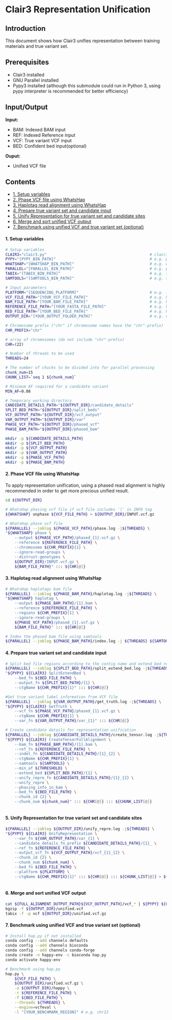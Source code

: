 # Clair3 Representation Unification

## Introduction

This document shows how Clair3 unifies representation between training materials and true variant set.

## Prerequisites

- Clair3 installed 
- GNU Parallel installed
- Pypy3 installed (although this submodule could run in Python 3, using pypy interpreter is recommended for better efficiency)

## Input/Output

**Input:**

- BAM: Indexed BAM  input
- REF: Indexed Reference input
- VCF: True variant VCF input
- BED: Confident bed input(optional)

**Ouput:**

- Unified VCF file

## Contents

- [1. Setup variables](#1-setup-variables)
- [2.  Phase VCF file using WhatsHap](#2--phase-vcf-file-using-whatshap)
- [3.  Haplotag read alignment using WhatsHap](#3--haplotag-read-alignment-using-whatshap)
- [4.  Prepare true variant set and candidate input](#4--prepare-true-variant-set-and-candidate-input)
- [5.  Unify Representation for true variant set and candidate sites](#5--unify-representation-for-true-variant-set-and-candidate-sites)
- [6.  Merge and sort unified VCF output](#6--merge-and-sort-unified-vcf-output)
- [7.  Benchmark using unified VCF and true variant set (optional)](#7--benchmark-using-unified-vcf-and-true-variant-set-optional)

####  1. Setup variables

```bash
# Setup variables
CLAIR3="clair3.py"                               			   # clair3.py
PYPY="[PYPY_BIN_PATH]"                                         # e.g. pypy3
WHATSHAP="[WHATSHAP_BIN_PATH]"                                 # e.g. whatshap
PARALLEL="[PARALLEL_BIN_PATH]"                                 # e.g. parallel
TABIX="[TABIX_BIN_PATH]"                                       # e.g. tabix
SAMTOOLS="[SAMTOOLS_BIN_PATH]"                                 # e.g. samtools

# Input parameters
PLATFORM="[SEQUENCING_PLATFORM]"                               # e.g. {ont, hifi, ilmn}
VCF_FILE_PATH="[YOUR_VCF_FILE_PATH]"                           # e.g. hg003.vcf.gz
BAM_FILE_PATH="[YOUR_BAM_FILE_PATH]"                           # e.g. hg003.bam
REFERENCE_FILE_PATH="[YOUR_FASTA_FILE_PATH]"                   # e.g. hg003.fasta
BED_FILE_PATH="[YOUR_BED_FILE_PATH]"                           # e.g. hg003.bed
OUTPUT_DIR="[YOUR_OUTPUT_FOLDER_PATH]"					       # e.g. output

# Chromosome prefix ("chr" if chromosome names have the "chr"-prefix)
CHR_PREFIX="chr"

# array of chromosomes (do not include "chr"-prefix)
CHR=(22)

# Number of threads to be used
THREADS=24

# The number of chucks to be divided into for parallel processing
chunk_num=15
CHUNK_LIST=`seq 1 ${chunk_num}`

# Minimum AF required for a candidate variant
MIN_AF=0.08

# Temporary working directory
CANDIDATE_DETAILS_PATH="${OUTPUT_DIR}/candidate_details"
SPLIT_BED_PATH="${OUTPUT_DIR}/split_beds"
VCF_OUTPUT_PATH="${OUTPUT_DIR}/vcf_output"
VAR_OUTPUT_PATH="${OUTPUT_DIR}/var"
PHASE_VCF_PATH="${OUTPUT_DIR}/phased_vcf"
PHASE_BAM_PATH="${OUTPUT_DIR}/phased_bam"

mkdir -p ${CANDIDATE_DETAILS_PATH}
mkdir -p ${SPLIT_BED_PATH}
mkdir -p ${VCF_OUTPUT_PATH}
mkdir -p ${VAR_OUTPUT_PATH}
mkdir -p ${PHASE_VCF_PATH}
mkdir -p ${PHASE_BAM_PATH}
```

#### 2.  Phase VCF file using WhatsHap

To apply representation unification,  using a phased read alignment is highly recommended in order to get more precious unified result.

```bash
cd ${OUTPUT_DIR}

# WhatsHap phasing vcf file if vcf file includes '|' in INFO tag
${WHATSHAP} unphase ${VCF_FILE_PATH} > ${OUTPUT_DIR}/INPUT.vcf.gz

# WhatsHap phase vcf file
${PARALLEL} --joblog ${PHASE_VCF_PATH}/phase.log -j${THREADS} \
"${WHATSHAP} phase \
    --output ${PHASE_VCF_PATH}/phased_{1}.vcf.gz \
    --reference ${REFERENCE_FILE_PATH} \
    --chromosome ${CHR_PREFIX}{1} \
    --ignore-read-groups \
    --distrust-genotypes \
    ${OUTPUT_DIR}/INPUT.vcf.gz \
    ${BAM_FILE_PATH}" ::: ${CHR[@]}
```

#### 3.  Haplotag read alignment using WhatsHap

```bash
# WhatsHap haplotags bam file
${PARALLEL} --joblog ${PHASE_BAM_PATH}/haplotag.log -j${THREADS} \
"${WHATSHAP} haplotag \
    --output ${PHASE_BAM_PATH}/{1}.bam \
    --reference ${REFERENCE_FILE_PATH} \
    --regions ${CHR_PREFIX}{1} \
    --ignore-read-groups \
    ${PHASE_VCF_PATH}/phased_{1}.vcf.gz \
    ${BAM_FILE_PATH}" ::: ${CHR[@]}

# Index the phased bam file using samtools
${PARALLEL} --joblog ${PHASE_BAM_PATH}/index.log -j ${THREADS} ${SAMTOOLS} index -@12 ${PHASE_BAM_PATH}/{1}.bam ::: ${CHR[@]}
```

#### 4.  Prepare true variant set and candidate input

```bash
# Split bed file regions according to the contig name and extend bed region
${PARALLEL} --joblog ${SPLIT_BED_PATH}/split_extend_bed.log -j${THREADS} \
"${PYPY} ${CLAIR3} SplitExtendBed \
    --bed_fn ${BED_FILE_PATH} \
    --output_fn ${SPLIT_BED_PATH}/{1} \
    --ctgName ${CHR_PREFIX}{1}" ::: ${CHR[@]}

#Get true variant label information from VCF file
${PARALLEL} --joblog ${VAR_OUTPUT_PATH}/get_truth.log -j${THREADS} \
"${PYPY} ${CLAIR3} GetTruth \
    --vcf_fn ${PHASE_VCF_PATH}/phased_{1}.vcf.gz \
    --ctgName ${CHR_PREFIX}{1} \
    --var_fn ${VAR_OUTPUT_PATH}/var_{1}" ::: ${CHR[@]}

# Create candidate details for representation unification
${PARALLEL} --joblog ${CANDIDATE_DETAILS_PATH}/create_tensor.log -j${THREADS} \
"${PYPY} ${CLAIR3} CreateTensorFullAlignment \
    --bam_fn ${PHASE_BAM_PATH}/{1}.bam \
    --ref_fn ${REFERENCE_FILE_PATH} \
    --indel_fn ${CANDIDATE_DETAILS_PATH}/{1}_{2} \
    --ctgName ${CHR_PREFIX}{1} \
    --samtools ${SAMTOOLS} \
    --min_af ${THRESHOLD} \
    --extend_bed ${SPLIT_BED_PATH}/{1} \
    --unify_repre_fn ${CANDIDATE_DETAILS_PATH}/{1}_{2} \
    --unify_repre \
    --phasing_info_in_bam \
    --bed_fn ${BED_FILE_PATH} \
    --chunk_id {2} \
    --chunk_num ${chunk_num}" ::: ${CHR[@]} ::: ${CHUNK_LIST[@]}
    
```

#### 5.  Unify Representation for true variant set and candidate sites

```bash
${PARALLEL} --joblog ${OUTPUT_DIR}/unify_repre.log -j${THREADS} \
"${PYPY} ${CLAIR3} UnifyRepresentation \
    --var_fn ${VAR_OUTPUT_PATH}/var_{1} \
    --candidate_details_fn_prefix ${CANDIDATE_DETAILS_PATH}/{1}_ \
    --ref_fn ${REFERENCE_FILE_PATH} \
    --output_vcf_fn ${VCF_OUTPUT_PATH}/vcf_{1}_{2} \
    --chunk_id {2} \
    --chunk_num ${chunk_num} \
    --bed_fn ${BED_FILE_PATH} \
    --platform ${PLATFORM} \
    --ctgName ${CHR_PREFIX}{1}" ::: ${CHR[@]} ::: ${CHUNK_LIST[@]} > ${OUTPUT_DIR}/RU.log
    
```

#### 6.  Merge and sort unified VCF output

```bash
cat ${FULL_ALIGNMENT_OUTPUT_PATH}${VCF_OUTPUT_PATH}/vcf_* | ${PYPY} ${CLAIR3} SortVcf --output_fn ${OUTPUT_DIR}/unified.vcf
bgzip -f ${OUTPUT_DIR}/unified.vcf
tabix -f -p vcf ${OUTPUT_DIR}/unified.vcf.gz

```

#### 7.  Benchmark using unified VCF and true variant set (optional)

```bash
# Install hap.py if not installed 
conda config --add channels defaults
conda config --add channels bioconda
conda config --add channels conda-forge
conda create -n happy-env -c bioconda hap.py
conda activate happy-env

# Benchmark using hap.py
hap.py \
    ${VCF_FILE_PATH} \
    ${OUTPUT_DIR}/unified.vcf.gz \
    -o ${OUTPUT_DIR}/happy \
    -r ${REFERENCE_FILE_PATH} \
    -f ${BED_FILE_PATH} \
    --threads ${THREADS} \
    --engine=vcfeval \
    -l "[YOUR_BENCHMARK_REGION]" # e.g. chr22

```
